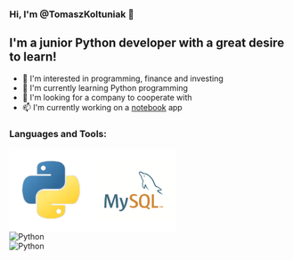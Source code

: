### Hi, I'm @TomaszKoltuniak 👋

## I'm a junior Python developer with a great desire to learn!
- 👀 I'm interested in programming, finance and investing
- 🌱 I'm currently learning Python programming
- 💞️ I'm looking for a company to cooperate with
- 📫 I'm currently working on a [notebook] app

### Languages and Tools:
<img align="left" alt="Python" width="150px" src="https://raw.githubusercontent.com/github/explore/80688e429a7d4ef2fca1e82350fe8e3517d3494d/topics/python/python.png" />
<img align="left" alt="Python" width="150px" src="https://raw.githubusercontent.com/github/explore/80688e429a7d4ef2fca1e82350fe8e3517d3494d/topics/mysql/mysql.png" />
<img align="left" alt="Python" width="327px" src="https://sqlite.org/images/sqlite370_banner.gif" />
<img align="left" alt="Python" width="270px" src="https://i.ytimg.com/vi/zYKc5lm9E3E/maxresdefault.jpg" />


[notebook]: https://github.com/TomaszKoltuniak/notebook
